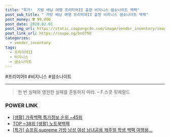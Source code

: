 ```yaml
--- 
title: "특가!  가방 배낭 여행 프리미어II 출장 비지니스 샘소나이트 백팩" 
post_sub_title: " 가방 배낭 여행 프리미어II 출장 비지니스 샘소나이트 백팩" 
post_money: ₩ 99,800 
post_date: 2020.02.01 
post_img_url: https://static.coupangcdn.com/image/vendor_inventory/images/2017/12/18/9/0/06ecfae4-2ef6-4ced-80d7-1aa92c787644.jpg 
post_link_url: https://coupa.ng/bnO79O 
categories: 
  - vendor_inventory 
tags: 
  - 프리미어II 
  - 비지니스 
  - 샘소나이트 
--- 
```

  #프리미어II #비지니스 #샘소나이트 
<hr> 

> 한 번 실패와 영원한 실패를 혼동하지 마라. – F.스콧 핏제랄드 


### POWER LINK

* <a href="https://blog.naver.com/sakai111/221776384408" target="_blank"> [생활] 가죽백팩 특가정보 순위 ~45위</a>
* <a href="https://blog.naver.com/fasyy4321/221777987672" target="_blank"> TOP ~38위 [생활] 노트북백팩</a>
* <a href="https://blog.naver.com/an0733/221792566806" target="_blank">[특가] 슈프림 supreme 가방 남성 여성 남녀공용 캐주얼 학생 백팩 여행용...</a>
